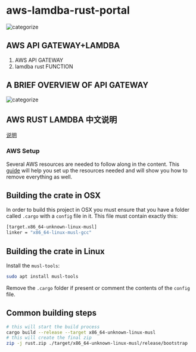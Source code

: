 # aws-lamdba-rust-portal
![categorize](https://res.cloudinary.com/lumigo-production/fl_lossy,f_auto/wp-website/2019/06/APIGW-Lambda-1024x593.png)

## AWS API GATEWAY+LAMDBA
1. AWS API GATEWAY
2. lamdba rust FUNCTION 


## A BRIEF OVERVIEW OF API GATEWAY
![categorize](https://res.cloudinary.com/lumigo-production/fl_lossy,f_auto/wp-website/2019/06/API-Gateway-flow-Amazon.jpg)


## AWS RUST LAMDBA 中文说明
[说明](https://amazonaws-china.com/cn/blogs/china/rust-runtime-for-aws-lambda/)

### AWS Setup
Several AWS resources are needed to follow along in the content. This [guide](https://github.com/LiQingMuBai/aws-lamdba-rust-portal/blob/master/AWS_SETUP.md)
will help you set up the resources needed and will show you how to remove everything
as well.

## Building the crate in OSX

In order to build this project in OSX you must ensure that you have a folder called `.cargo` with a `config` file in it. This file must contain exactly this:

```sh
[target.x86_64-unknown-linux-musl]
linker = "x86_64-linux-musl-gcc"
```
## Building the crate in Linux

Install the `musl-tools`:

```sh
sudo apt install musl-tools
```

Remove the `.cargo` folder if present or comment the contents of the `config` file.

## Common building steps

```sh
# this will start the build process
cargo build --release --target x86_64-unknown-linux-musl
# this will create the final zip
zip -j rust.zip ./target/x86_64-unknown-linux-musl/release/bootstrap
```
